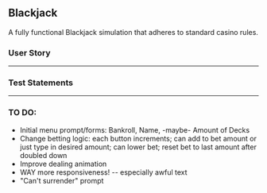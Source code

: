 ## Blackjack

A fully functional Blackjack simulation that adheres to standard casino rules.

### User Story

---
### Test Statements

---
### TO DO:
- Initial menu prompt/forms: Bankroll, Name, -maybe- Amount of Decks
- Change betting logic: each button increments; can add to bet amount or just type in desired amount; can lower bet; reset bet to last amount after doubled down
- Improve dealing animation
- WAY more responsiveness! -- especially awful text
- "Can't surrender" prompt
